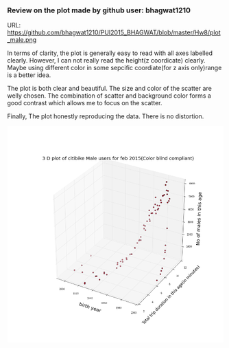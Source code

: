 ### Review on the plot made by github user: bhagwat1210
URL: https://github.com/bhagwat1210/PUI2015_BHAGWAT/blob/master/Hw8/plot_male.png

In terms of clarity, the plot is generally easy to read with all axes labelled clearly. However, I can not really read the height(z coordicate) clearly. Maybe using different color in some sepcific coordiate(for z axis only)range is a better idea.  

The plot is both clear and beautiful. The size and color of the scatter are welly chosen. The combination of scatter and background color forms a good contrast which allows me to focus on the scatter.  

Finally, The plot honestly reproducing the data. There is no distortion.

![3D_tripdata](https://github.com/bhagwat1210/PUI2015_BHAGWAT/blob/master/Hw8/plot_male.png "3D_tripdata")